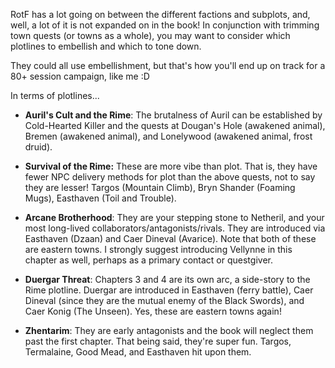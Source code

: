 RotF has a lot going on between the different factions and subplots, and, well, a lot of it is not expanded on in the book! In conjunction with trimming town quests (or towns as a whole), you may want to consider which plotlines to embellish and which to tone down. 

They could all use embellishment, but that's how you'll end up on track for a 80+ session campaign, like me :D

In terms of plotlines...

- **Auril's Cult and the Rime**: The brutalness of Auril can be established by Cold-Hearted Killer and the quests at Dougan's Hole (awakened animal), Bremen (awakened animal), and Lonelywood (awakened animal, frost druid).

- **Survival of the Rime:** These are more vibe than plot. That is, they have fewer NPC delivery methods for plot than the above quests, not to say they are lesser! Targos (Mountain Climb), Bryn Shander (Foaming Mugs), Easthaven (Toil and Trouble).

- **Arcane Brotherhood**: They are your stepping stone to Netheril, and your most long-lived collaborators/antagonists/rivals. They are introduced via Easthaven (Dzaan) and Caer Dineval (Avarice). Note that both of these are eastern towns. I strongly suggest introducing Vellynne in this chapter as well, perhaps as a primary contact or questgiver.

- **Duergar Threat**:  Chapters 3 and 4 are its own arc, a side-story to the Rime plotline. Duergar are introduced in Easthaven (ferry battle), Caer Dineval (since they are the mutual enemy of the Black Swords), and Caer Konig (The Unseen). Yes, these are eastern towns again! 

- **Zhentarim**: They are early antagonists and the book will neglect them past the first chapter. That being said, they're super fun. Targos, Termalaine, Good Mead, and Easthaven hit upon them.
